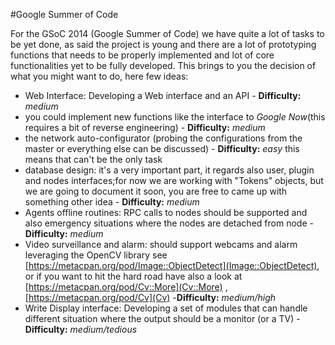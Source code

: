#Google Summer of Code

For the GSoC 2014 (Google Summer of Code) we have quite a lot of tasks to be yet done, as said the project is young and there are a lot of prototyping functions that needs to be properly implemented and lot of core functionalities yet to be fully developed.
This brings to you the decision of what you might want to do, here few ideas:

* Web Interface: Developing a Web interface and an API - **Difficulty:** *medium*
* you could implement new functions like the interface to *Google Now*(this requires a bit of reverse engineering) - **Difficulty:** *medium*
* the network auto-configurator (probing the configurations from the master or everything else can be discussed) - **Difficulty:** *easy* this means that can't be the only task
* database design: it's a very important part, it regards also user, plugin and nodes interfaces;for now we are working with "Tokens" objects, but we are going to document it soon,  you are free to came up with something other idea - **Difficulty:** *medium*
* Agents offline routines: RPC calls to nodes should be supported and also emergency situations where the nodes are detached from node - **Difficulty:** *medium*
* Video surveillance and alarm: should support webcams and alarm leveraging the OpenCV library see [https://metacpan.org/pod/Image::ObjectDetect](Image::ObjectDetect), or if you want to hit the hard road have also a look at [https://metacpan.org/pod/Cv::More](Cv::More) , [https://metacpan.org/pod/Cv](Cv) -**Difficulty:** *medium/high*
* Write Display interface: Developing a set of modules that can handle different situation where the output should be a monitor (or a TV) - **Difficulty:** *medium/tedious*
